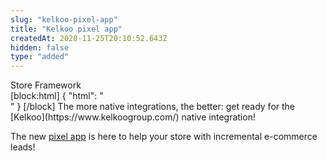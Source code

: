 ```yaml
---
slug: "kelkoo-pixel-app"
title: "Kelkoo pixel app"
createdAt: 2020-11-25T20:10:52.643Z
hidden: false
type: "added"
---
```


<div class="badge" id="store-framework">Store Framework</div>
[block:html]
{
  "html": "<br/>"
}
[/block]
The more native integrations, the better: get ready for the [Kelkoo](https://www.kelkoogroup.com/) native integration! 

The new [pixel app](https://vtex.io/docs/components/all/vtex.kelkoo/) is here to help your store with incremental e-commerce leads!